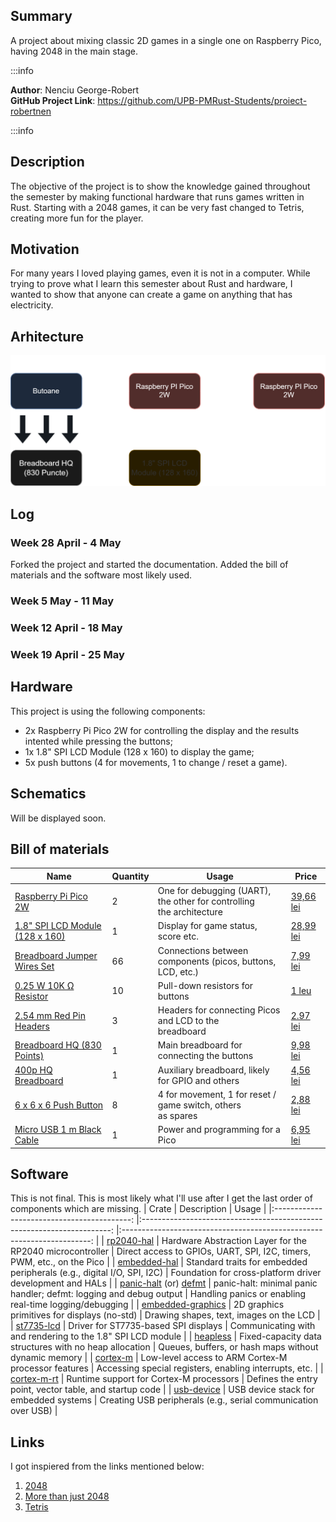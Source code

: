 ## Summary
A project about mixing classic 2D games in a single one on Raspberry Pico, having 2048 in the main stage.

:::info

**Author**: Nenciu George-Robert \
**GitHub Project Link**: https://github.com/UPB-PMRust-Students/proiect-robertnen

:::info

## Description
The objective of the project is to show the knowledge gained throughout the semester by making functional hardware that runs games written in Rust. Starting with a 2048 games, it can be very
fast changed to Tetris, creating more fun for the player.

## Motivation
For many years I loved playing games, even it is not in a computer. While trying to prove what I
learn this semester about Rust and hardware, I wanted to show that anyone can create a game on
anything that has electricity.

## Arhitecture
![Architecture](./architecture.svg)

## Log

### Week 28 April - 4 May
Forked the project and started the documentation. Added the bill of materials and the software most likely used.

### Week 5 May - 11 May

### Week 12 April - 18 May

### Week 19 April - 25 May

## Hardware

This project is using the following components:
- 2x Raspberry Pi Pico 2W for controlling the display and the results intented while pressing the buttons;
- 1x 1.8" SPI LCD Module (128 x 160) to display the game;
- 5x push buttons (4 for movements, 1 to change / reset a game).

## Schematics
Will be displayed soon.

## Bill of materials
| Name                            	| Quantity 	| Usage                                                                   	| Price     	|
|---------------------------------	|----------	|-------------------------------------------------------------------------	|-----------	|
| [Raspberry Pi Pico 2W](https://datasheets.raspberrypi.com/picow/pico-2-w-datasheet.pdf)          	| 2        	| One for debugging (UART), the other for controlling<br />the architecture 	| [39,66 lei](https://www.optimusdigital.ro/ro/placi-raspberry-pi/13327-raspberry-pi-pico-2-w.html?search_query=Raspberry+Pi+Pico+2W&results=26) 	|
| [1.8" SPI LCD Module (128 x 160)](https://www.openhacks.com/uploadsproductos/tutorial_display_tft.pdf) 	| 1        	| Display for game status, score etc.                                     	| [28,99 lei](https://www.optimusdigital.ro/en/lcds/1311-modul-lcd-spi-de-18-128x160.html) 	|
| [Breadboard Jumper Wires Set](https://www.optimusdigital.ro/en/wires-with-connectors/12-breadboard-jumper-wire-set.html)     	| 66       	| Connections between components (picos, buttons, <br />LCD, etc.)          	| [7,99 lei](https://www.optimusdigital.ro/en/wires-with-connectors/12-breadboard-jumper-wire-set.html)  	|
| [0.25 W 10K Ω Resistor](https://www.optimusdigital.ro/en/resistors/1088-025w-10k-resistor.html?srsltid=AfmBOooY9X9nv76tKLTFI8nP2GXllgvsesQF6wgHzpZGptqivIrFWPnP)           	| 10       	| Pull-down resistors for buttons                                         	| [1 leu](https://www.optimusdigital.ro/en/resistors/1088-025w-10k-resistor.html?search_query=0.25+W+10K+Ω+Resistor&results=5)     	|
| [2.54 mm Red Pin Headers](https://www.pololu.com/product/2665)         	| 3        	| Headers for connecting Picos and LCD to the<br />breadboard               	| [2.97 lei](https://www.optimusdigital.ro/ro/componente-electronice-headere-de-pini/464-header-de-pini-rosu-254-mm-40p.html?search_query=2.54+mm&results=301)  	|
| [Breadboard HQ (830 Points)](https://www.pololu.com/product/352)      	| 1        	| Main breadboard for connecting the buttons                              	| [9,98 lei](https://www.optimusdigital.ro/ro/prototipare-breadboard-uri/8-breadboard-830-points.html) 	|
| [400p HQ Breadboard](https://www.pololu.com/product/4000)              	| 1        	| Auxiliary breadboard, likely for GPIO and others                        	| [4,56 lei](https://www.optimusdigital.ro/en/breadboards/44-400p-hq-breadboard.html)  	|
| [6 x 6 x 6 Push Button](https://www.optimusdigital.ro/en/buttons-and-switches/1119-6x6x6-push-button.html?search_query=Push+Button+&results=85)           	| 8        	| 4 for movement, 1 for reset / game switch, others<br />as spares          	| [2,88 lei](https://www.optimusdigital.ro/en/buttons-and-switches/1119-6x6x6-push-button.html?search_query=Push+Button+&results=85)  	|
| [Micro USB 1 m Black Cable](https://www.optimusdigital.ro/en/usb-cables/497-micro-usb-1-m-black-cable.html?search_query=Micro+USB+1+m+Black+Cable&results=38)       	| 1        	| Power and programming for a Pico                                        	| [6,95 lei](https://www.optimusdigital.ro/en/usb-cables/497-micro-usb-1-m-black-cable.html?search_query=Micro+USB+1+m+Black+Cable&results=38)  	|

## Software
This is not final. This is most likely what I'll use after I get the last order of components which are missing.
|                    Crate                   	|                               Description                              	|                                  Usage                                 	|
|:------------------------------------------:	|:----------------------------------------------------------------------:	|:----------------------------------------------------------------------:	|
| [rp2040-hal](https://crates.io/crates/rp2040-hal)                                 	| Hardware Abstraction Layer for the RP2040 microcontroller              	| Direct access to GPIOs, UART, SPI, I2C, timers, PWM, etc., on the Pico 	|
| [embedded-hal](https://crates.io/crates/embedded-hal)                               	| Standard traits for embedded peripherals (e.g., digital I/O, SPI, I2C) 	| Foundation for cross-platform driver development and HALs              	|
| [panic-halt](https://crates.io/crates/panic-halt) (or) [defmt](https://crates.io/crates/defmt)                      	| panic-halt: minimal panic handler; defmt: logging and debug output     	| Handling panics or enabling real-time logging/debugging                	|
| [embedded-graphics](https://crates.io/crates/embedded-graphics)                          	| 2D graphics primitives for displays (no-std)                           	| Drawing shapes, text, images on the LCD                                	|
| [st7735-lcd](https://crates.io/crates/st7735-lcd) 	| Driver for ST7735-based SPI displays                                   	| Communicating with and rendering to the 1.8" SPI LCD module            	|
| [heapless](https://crates.io/crates/heapless)                                   	| Fixed-capacity data structures with no heap allocation                 	| Queues, buffers, or hash maps without dynamic memory                   	|
| [cortex-m](https://crates.io/crates/cortex-m)                                  	| Low-level access to ARM Cortex-M processor features                    	| Accessing special registers, enabling interrupts, etc.                 	|
| [cortex-m-rt](https://crates.io/crates/cortex-m-rt)                                	| Runtime support for Cortex-M processors                                	| Defines the entry point, vector table, and startup code                	|
| [usb-device](https://crates.io/crates/usb-device
)                                 	| USB device stack for embedded systems                                  	| Creating USB peripherals (e.g., serial communication over USB)         	|

## Links
I got inspiered from the links mentioned below:
1. [2048](https://play2048.co/)
2. [More than just 2048](http://rayxiao92.github.io/)
3. [Tetris](https://tetris.com/play-tetris)